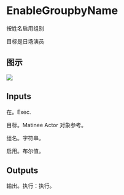 # EnableGroupbyName

按姓名启用组别

目标是日场演员

## 图示

![]($-20221218-18162984.png)

## Inputs

在。Exec.

目标。Matinee Actor 对象参考。

组名。字符串。

启用。布尔值。 

## Outputs

输出。执行：执行。
